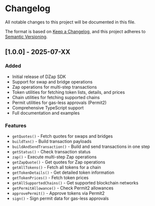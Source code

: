 # Changelog

All notable changes to this project will be documented in this file.

The format is based on [Keep a Changelog](https://keepachangelog.com/en/1.0.0/),
and this project adheres to [Semantic Versioning](https://semver.org/spec/v2.0.0.html).

## [1.0.0] - 2025-07-XX

### Added
- Initial release of DZap SDK
- Support for swap and bridge operations
- Zap operations for multi-step transactions
- Token utilities for fetching token lists, details, and prices
- Chain utilities for fetching supported chains
- Permit utilities for gas-less approvals (Permit2)
- Comprehensive TypeScript support
- Full documentation and examples

### Features
- `getQuotes()` - Fetch quotes for swaps and bridges
- `buildTxn()` - Build transaction payloads
- `buildAndSendTransaction()` - Build and send transactions in one step
- `getStatus()` - Check transaction status
- `zap()` - Execute multi-step Zap operations
- `getZapQuote()` - Get quotes for Zap operations
- `getAllTokens()` - Fetch all tokens for a chain
- `getTokenDetails()` - Get detailed token information
- `getTokenPrices()` - Fetch token prices
- `getAllSupportedChains()` - Get supported blockchain networks
- `getPermitAllowance()` - Check Permit2 allowances
- `approvePermit()` - Approve tokens via Permit2
- `sign()` - Sign permit data for gas-less approvals 